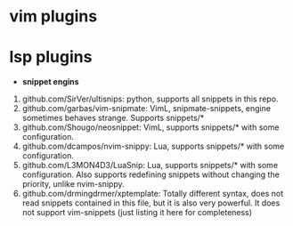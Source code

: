 
# vim plugins

# lsp plugins

* **snippet engins**
 
1. github.com/SirVer/ultisnips: python, supports all snippets in this repo.
2. github.com/garbas/vim-snipmate: VimL, snipmate-snippets, engine sometimes behaves strange. Supports snippets/*
3. github.com/Shougo/neosnippet: VimL, supports snippets/* with some configuration.
4. github.com/dcampos/nvim-snippy: Lua, supports snippets/* with some configuration.
5. github.com/L3MON4D3/LuaSnip: Lua, supports snippets/* with some configuration. Also supports redefining snippets without changing the priority, unlike nvim-snippy.
6. github.com/drmingdrmer/xptemplate: Totally different syntax, does not read snippets contained in this file, but it is also very powerful. It does not support vim-snippets (just listing it here for completeness)



